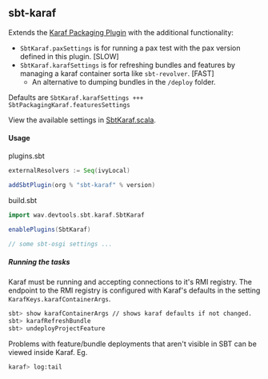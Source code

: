 ## sbt-karaf

Extends the [Karaf Packaging Plugin](KarafPlugin.md) with the additional functionality:

 - `SbtKaraf.paxSettings` is for running a pax test with the pax version defined in this plugin. \[SLOW]
 - `SbtKaraf.karafSettings` is for refreshing bundles and features by managing a karaf container sorta like `sbt-revolver`. \[FAST]
     + An alternative to dumping bundles in the `/deploy` folder.

Defaults are `SbtKaraf.karafSettings +++ SbtPackagingKaraf.featuresSettings`

View the available settings in [SbtKaraf.scala](sbt-karaf/src/main/scala/wav/devtools/sbt/karaf/SbtKaraf.scala).

#### Usage

plugins.sbt
```scala
externalResolvers := Seq(ivyLocal)

addSbtPlugin(org % "sbt-karaf" % version)
```

build.sbt
```scala
import wav.devtools.sbt.karaf.SbtKaraf

enablePlugins(SbtKaraf)

// some sbt-osgi settings ...

```

##### Running the tasks

Karaf must be running and accepting connections to it's RMI registry. The endpoint to the RMI registry is configured with Karaf's defaults in the setting `KarafKeys.karafContainerArgs`.

```bash
sbt> show karafContainerArgs // shows karaf defaults if not changed.
sbt> karafRefreshBundle
sbt> undeployProjectFeature
```

Problems with feature/bundle deployments that aren't visible in SBT can be viewed inside Karaf. Eg.

```bash
karaf> log:tail
```